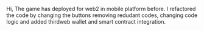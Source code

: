 Hi, The game has deployed for web2 in mobile platform before. I refactored the code by changing the buttons removing redudant codes, changing code logic and added thirdweb wallet and smart contract integration.

